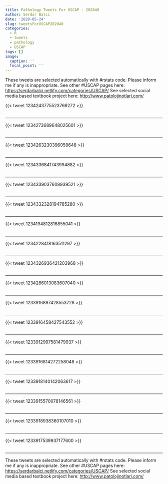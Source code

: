 ```yaml
---
title: Pathology Tweets For USCAP - 202040
author: Serdar Balci
date: '2020-05-24'
slug: tweetsForUSCAP202040
categories:
  - R
  - tweets
  - pathology
  - USCAP
tags: []
image:
  caption: ''
  focal_point: ''
---
```



These tweets are selected automatically with #rstats code. Please inform me if any is inappropriate.
See other #USCAP pages here: https://serdarbalci.netlify.com/categories/USCAP/ 
See selected social media based textbook project here: http://www.patolojinotlari.com/

{{< tweet 1234243775523766272 >}}
<br>
<br>
<hr>
{{< tweet 1234273689648025601 >}}
<br>
<br>
<hr>
{{< tweet 1234263230396059648 >}}
<br>
<br>
<hr>
{{< tweet 1234336841743994882 >}}
<br>
<br>
<hr>
{{< tweet 1234339037608939521 >}}
<br>
<br>
<hr>
{{< tweet 1234332328194785280 >}}
<br>
<br>
<hr>
{{< tweet 1234194812816855041 >}}
<br>
<br>
<hr>
{{< tweet 1234228418163511297 >}}
<br>
<br>
<hr>
{{< tweet 1234326936421203968 >}}
<br>
<br>
<hr>
{{< tweet 1234286013083607040 >}}
<br>
<br>
<hr>
{{< tweet 1233916897428553728 >}}
<br>
<br>
<hr>
{{< tweet 1233916458427543552 >}}
<br>
<br>
<hr>
{{< tweet 1233912997581479937 >}}
<br>
<br>
<hr>
{{< tweet 1233916814272258048 >}}
<br>
<br>
<hr>
{{< tweet 1233918140142063617 >}}
<br>
<br>
<hr>
{{< tweet 1233915570078146561 >}}
<br>
<br>
<hr>
{{< tweet 1233918938360107010 >}}
<br>
<br>
<hr>
{{< tweet 1233917539937177600 >}}
<br>
<br>
<hr>


These tweets are selected automatically with #rstats code. Please inform me if any is inappropriate.
See other #USCAP pages here: https://serdarbalci.netlify.com/categories/USCAP/ 
See selected social media based textbook project here: http://www.patolojinotlari.com/
